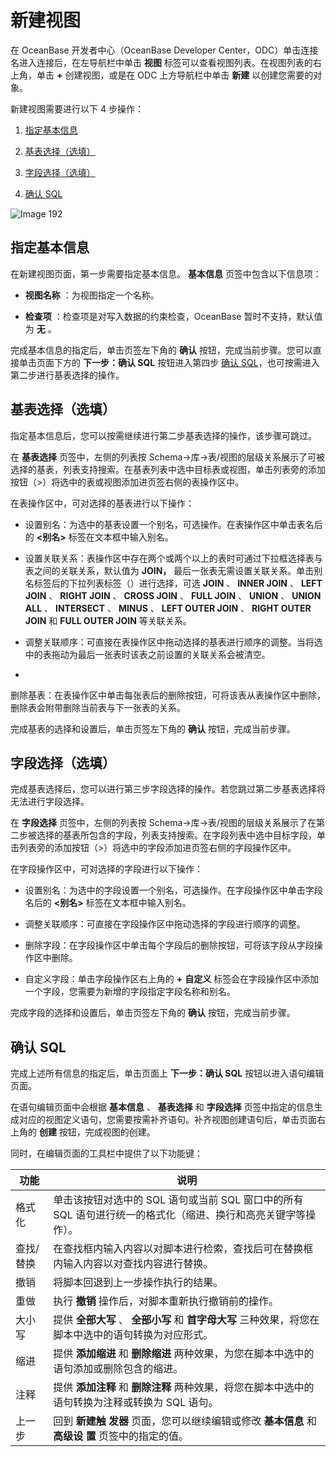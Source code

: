 新建视图 
=========================

在 OceanBase 开发者中心（OceanBase Developer Center，ODC）单击连接名进入连接后，在左导航栏中单击 **视图** 标签可以查看视图列表。在视图列表的右上角，单击 **+** 创建视图，或是在 ODC 上方导航栏中单击 **新建** 以创建您需要的对象。

新建视图需要进行以下 4 步操作：

1. [指定基本信息](#section-r7d-z3x-n9y)

   

2. [基表选择（选填）](#section-mgv-vsa-a6z)

   

3. [字段选择（选填）](#section-h4l-2km-1zy)

   

4. [确认 SQL](#section-qto-wsv-gsi)

   




![Image 192](https://help-static-aliyun-doc.aliyuncs.com/assets/img/zh-CN/2061183161/p241376.png)

指定基本信息 
---------------------------

在新建视图页面，第一步需要指定基本信息。 **基本信息** 页签中包含以下信息项：

* **视图名称** ：为视图指定一个名称。

  

* **检查项** ：检查项是对写入数据的约束检查，OceanBase 暂时不支持，默认值为 **无** 。

  




完成基本信息的指定后，单击页签左下角的 **确认** 按钮，完成当前步骤。您可以直接单击页面下方的 **下一步：确认 SQL** 按钮进入第四步 [确认 SQL](#section-qto-wsv-gsi)，也可按需进入第二步进行基表选择的操作。

基表选择（选填） 
-----------------------------

指定基本信息后，您可以按需继续进行第二步基表选择的操作，该步骤可跳过。

在 **基表选择** 页签中，左侧的列表按 Schema-\>库-\>表/视图的层级关系展示了可被选择的基表，列表支持搜索。在基表列表中选中目标表或视图，单击列表旁的添加按钮（\>）将选中的表或视图添加进页签右侧的表操作区中。

在表操作区中，可对选择的基表进行以下操作：

* 设置别名：为选中的基表设置一个别名，可选操作。在表操作区中单击表名后的 **\<别名\>** 标签在文本框中输入别名。

  

* 设置关联关系：表操作区中存在两个或两个以上的表时可通过下拉框选择表与表之间的关联关系，默认值为 **JOIN，** 最后一张表无需设置关联关系。单击别名标签后的下拉列表标签（）进行选择，可选 **JOIN** 、 **INNER JOIN** 、 **LEFT JOIN** 、 **RIGHT JOIN** 、 **CROSS JOIN** 、 **FULL JOIN** 、 **UNION** 、 **UNION ALL** 、 **INTERSECT** 、 **MINUS** 、 **LEFT OUTER JOIN** 、 **RIGHT OUTER JOIN** 和 **FULL OUTER JOIN** 等关联关系。

  

* 调整关联顺序：可直接在表操作区中拖动选择的基表进行顺序的调整。当将选中的表拖动为最后一张表时该表之前设置的关联关系会被清空。

  

*

  删除基表：在表操作区中单击每张表后的删除按钮，可将该表从表操作区中删除，删除表会附带删除当前表与下一张表的关系。
  




完成基表的选择和设置后，单击页签左下角的 **确认** 按钮，完成当前步骤。

字段选择（选填） 
-----------------------------

完成基表选择后，您可以进行第三步字段选择的操作。若您跳过第二步基表选择将无法进行字段选择。

在 **字段选择** 页签中，左侧的列表按 Schema-\>库-\>表/视图的层级关系展示了在第二步被选择的基表所包含的字段，列表支持搜索。在字段列表中选中目标字段，单击列表旁的添加按钮（\>）将选中的字段添加进页签右侧的字段操作区中。

在字段操作区中，可对选择的字段进行以下操作：

* 设置别名：为选中的字段设置一个别名，可选操作。在字段操作区中单击字段名后的 **\<别名\>** 标签在文本框中输入别名。

  

* 调整关联顺序：可直接在字段操作区中拖动选择的字段进行顺序的调整。

  

* 删除字段：在字段操作区中单击每个字段后的删除按钮，可将该字段从字段操作区中删除。

  

* 自定义字段：单击字段操作区右上角的 **+** **自定义** 标签会在字段操作区中添加一个字段，您需要为新增的字段指定字段名称和别名。

  




完成字段的选择和设置后，单击页签左下角的 **确认** 按钮，完成当前步骤。

确认 SQL 
---------------------------

完成上述所有信息的指定后，单击页面上 **下一步：确认 SQL** 按钮以进入语句编辑页面。

在语句编辑页面中会根据 **基本信息** 、 **基表选择** 和 **字段选择** 页签中指定的信息生成对应的视图定义语句，您需要按需补齐语句。补齐视图创建语句后，单击页面右上角的 **创建** 按钮，完成视图的创建。

同时，在编辑页面的工具栏中提供了以下功能键：


|  功能   |                                 说明                                 |
|-------|--------------------------------------------------------------------|
| 格式化   | 单击该按钮对选中的 SQL 语句或当前 SQL 窗口中的所有 SQL 语句进行统一的格式化（缩进、换行和高亮关键字等操作）。     |
| 查找/替换 | 在查找框内输入内容以对脚本进行检索，查找后可在替换框内输入内容以对查找内容进行替换。                         |
| 撤销    | 将脚本回退到上一步操作执行的结果。                                                  |
| 重做    | 执行 **撤销**  操作后，对脚本重新执行撤销前的操作。                                      |
| 大小写   | 提供 **全部大写** 、 **全部小写**  和 **首字母大写**  三种效果，将您在脚本中选中的语句转换为对应形式。      |
| 缩进    | 提供 **添加缩进**  和 **删除缩进**  两种效果，为您在脚本中选中的语句添加或删除包含的缩进。               |
| 注释    | 提供 **添加注释**  和 **删除注释**  两种效果，将您在脚本中选中的语句转换为注释或转换为 SQL 语句。         |
| 上一步   | 回到 **新建触** **发器** 页面，您可以继续编辑或修改 **基本信息** 和 **高级设** **置** 页签中的指定的值。 |



